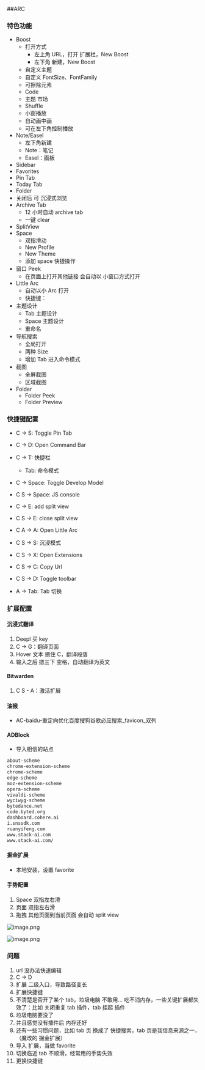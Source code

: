 ##ARC

### 特色功能

- Boost
  - 打开方式
    - 左上角 URL，打开 扩展栏，New Boost
    - 左下角 新建，New Boost
  - 自定义主题
  - 自定义 FontSize、FontFamily
  - 可擦除元素
  - Code
  - 主题 市场
  - Shuffle
  - 小窗播放
  - 自动画中画
  - 可在左下角控制播放
- Note/Easel
  - 左下角新建
  - Note：笔记
  - Easel：画板
-  Sidebar
  - Favorites
  - Pin Tab
  - Today Tab
  - Folder
  - 关闭后 可 沉浸式浏览
- Archive Tab
  - 12 小时自动 archive tab
  - 一键 clear
- SplitView
- Space
  - 双指滑动
  - New Profile
  - New Theme
  - 添加 space 快捷操作
- 窗口 Peek
  - 在页面上打开其他链接 会自动以 小窗口方式打开
- Little Arc
  - 自动以小 Arc 打开
  - 快捷键：
- 主题设计
  - Tab 主题设计
  - Space 主题设计
  - 重命名
- 导航搜索
  - 全局打开
  - 两种 Size
  - 增加 Tab 进入命令模式
- 截图
  - 全屏截图
  - 区域截图
- Folder
  - Folder Peek
  - Folder Preview
  
### 快捷键配置

- C -> S: Toggle Pin Tab

- C -> D: Open Command Bar

- C -> T: 快捷栏
  - Tab: 命令模式

- C -> Space: Toggle Develop Model
- C S -> Space: JS console
- C -> E: add split view
- C S -> E: close split view

- C A -> A: Open Little Arc

- C S -> S: 沉浸模式
- C S -> X: Open Extensions
- C S -> C: Copy Url

- C S -> D: Toggle toolbar
- A -> Tab: Tab 切换

### 扩展配置

#### 沉浸式翻译

1. Deepl 买 key
2. C -> G：翻译页面
3. Hover 文本 摁住 C，翻译段落
4. 输入之后 摁三下 空格，自动翻译为英文

#### Bitwarden
1. C S - A：激活扩展

#### 油猴
- AC-baidu-重定向优化百度搜狗谷歌必应搜索_favicon_双列

#### ADBlock
- 导入相信的站点
```bash
about-scheme
chrome-extension-scheme
chrome-scheme
edge-scheme
moz-extension-scheme
opera-scheme
vivaldi-scheme
wyciwyg-scheme
bytedance.net
code.byted.org
dashboard.cohere.ai
i.snssdk.com
ruanyifeng.com
www.stack-ai.com
www.stack-ai.com/
```

#### 掘金扩展
- 本地安装，设置 favorite

#### 手势配置
1. Space 双指左右滑
2. 页面 双指左右滑
3. 拖拽 其他页面到当前页面 会自动 split view

![image.png](https://boostnote.io/api/teams/MRS-_Ckhm/files/4ad6e67990851589528e4ad5578fa31bd67f297901dfdc117e4fd80f7ab4996a-image.png)

![image.png](https://boostnote.io/api/teams/MRS-_Ckhm/files/092b53e7e0bcd7c2e72165b0628ed4dd681a1712c77a5229ecfa0194bce1785a-image.png)


### 问题
1. url 没办法快速编辑
  1. C -> D
2. 扩展 二级入口，导致路径变长
  1. 扩展快捷键
3. 不清楚是否开了某个 tab，垃圾电脑 不敢用... 吃不消内存，一些关键扩展都失效了：比如 关闭重复 tab 插件，tab 挂起 插件
  1. 垃圾电脑要没了
  2. 并且感觉没有插件后 内存还好
4. 还有一些习惯问题，比如 tab 页 换成了 快捷搜索，tab 页是我信息来源之一..（魔改的 掘金扩展）
  1. 导入 扩展，当做 favorite
5. 切换临近 tab 不顺滑，经常用的手势失效
  1. 更换快捷键